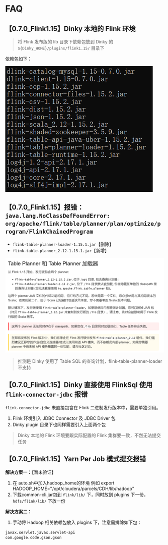 # FAQ

## 【0.7.0_Flink1.15】Dinky 本地的 Flink 环境

> 将 Flink 发布版的 lib 目录下依赖包放到 Dinky 的 `${Dinky_HOME}/plugins/flink1.15/` 目录下

依赖包如下：

![Dinky Flink 依赖环境](images/FAQ-20230209105024.png)

## 【0.7.0_Flink1.15】报错：`java.lang.NoClassDefFoundError: org/apache/flink/table/planner/plan/optimize/program/FlinkChainedProgram`

- `flink-table-planner-loader-1.15.1.jar`【删除】
- `flink-table-planner_2.12-1.15.1.jar`【新增】

![](images/FAQ-20230210161925.png)

> 推测是 Dinky 使用了 Table SQL 的查询计划，flink-table-planner-loader 不支持

## 【0.7.0_Flink1.15】Dinky 直接使用 FlinkSql 使用 `flink-connector-jdbc` 报错

`flink-connector-jdbc` 未直接包含在 Flink 二进制发行版本中，需要单独引用。

1. Flink 环境引入 JDBC Connector 及 JDBC Driver 包
2. Dinky plugin 目录下也同样需要引入上面两个包

> Dinky 本地的 Flink 环境要跟实际配置的 Flink 集群要一致，不然无法提交任务

## 【0.7.0_Flink1.15】Yarn Per Job 模式提交报错

**解决方案一：**【暂未验证】

1. 在 auto.sh中加入hadoop_home的环境
例如 export HADOOP_HOME="/opt/cloudera/parcels/CDH/lib/hadoop"
2. 下载common-cli.jar包到 `flink/lib/` 下，同时放到 plugins 下一份，`hdfs/flink/lib/` 下放一份

**解决方案二：**

1. 手动将 Hadoop 相关依赖包放入 plugins 下，注意需排除如下包：

```
javax.servlet.javax.servlet-api
com.google.code.gson.gson
```